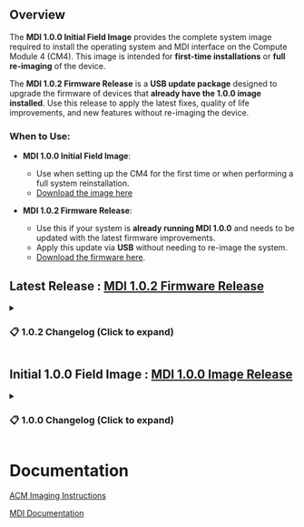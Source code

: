 ## Overview

The **MDI 1.0.0 Initial Field Image** provides the complete system image required to install the operating system and MDI interface on the Compute Module 4 (CM4). This image is intended for **first-time installations** or **full re-imaging** of the device.

The **MDI 1.0.2 Firmware Release** is a **USB update package** designed to upgrade the firmware of devices that **already have the 1.0.0 image installed**. Use this release to apply the latest fixes, quality of life improvements, and new features without re-imaging the device.

### When to Use:
- **MDI 1.0.0 Initial Field Image**:  
  - Use when setting up the CM4 for the first time or when performing a full system reinstallation.  
  - [Download the image here](https://github.com/Altronic-LLC/Altronic-Public-Files/blob/main/ACM4000_Releases/MDI_1.0.0-Image/MDI_1.0.0.zip)

- **MDI 1.0.2 Firmware Release**:  
  - Use this if your system is **already running MDI 1.0.0** and needs to be updated with the latest firmware improvements.  
  - Apply this update via **USB** without needing to re-image the system.  
  - [Download the firmware here](https://github.com/Altronic-LLC/Altronic-Public-Files/blob/main/ACM4000_Releases/Final/1.0.2/mdi-1.0.2.atf).


## Latest Release : [MDI 1.0.2 Firmware Release](https://github.com/Altronic-LLC/Altronic-Public-Files/blob/main/ACM4000_Releases/Final/1.0.2/mdi-1.0.2.atf)

<details>
  <summary><h3>📋 1.0.2 Changelog (Click to expand)</h3></summary>

  ### Fixes:
  - **TCP (RC7):** Fixed an issue where the port 502 override for TCP devices did not save properly.
  - **Trending (RC6):** Fixed an issue where if the labels are very large, the dropdown would wrap to the next line hiding certain buttons on the DE-4000.
  - **UI Layout (RC5):** Fixed an issue where the hamburger button would not scale properly with the DE-4000 on certain resolutions like the 8" TruVu.
  - **Networking (RC5):** Fixed an issue when updating the main device to wait for nginx server to restart.
  - **Datalogging (RC4):** Fixed an issue where Influx would not datalog registers with labels that contain certain characters like `, )` etc.
  - **TCP (RC4):** Fixed an issue where the PLC+ devices' TCP connection would not be closed upon IP change and importing a new config.
  - **Import Config (RC4):** Fixed an issue where the import config would sometimes cause the file containing the ethernet config to write values twice, causing that port to have no IP address.
  - **Trending Updates (RC2):** Resolved an issue where trending data would not update while connected via Ethernet unless the page was refreshed or reopened.
  - **UI Layout (RC2):** Corrected an issue where the overlay and stack buttons on the trending screen occasionally wrapped to the next line.
  - **Nginx Configuration (RC2):** Fixed an issue where the Nginx config would not update during installation but would update on first provision.
  - **Push Config (RC2):** Fixed an issue where the push config would be overridden on the HMI when first pulling data.
  - **CSV Export (RC2):** Fixed an issue where labels for the full export were not appearing at the top of the CSV file.
  - **Trending Lag (RC2):** Fixed an issue where trending seemed to lag for a second or two during batch writes to the database. Data now writes immediately.
  - **Update Process (RC1):** Fixed an issue where the update process did not recognize an `mdi-X.X.X-RCX` file and would only recognize `mdi-1.0.1`.
  - **Timezone (RC1):** Fixed an issue where if DE-4000 Timezone was not 0 or the default, it would cause the system storage to fill up (similar to the browser refresh issue on the DE-4000).

  ### Quality of Life (QOL) Improvements:
  - **Trending (RC7):** Added Chart type(Stacked or Overlay) to be stored in config. The last chart type is remembered when selecting charts.
  - **Main Device (RC6):** Added Main device refresh message if device is not connected for any reason.
  - **Networking (RC6):** Added Static IP Address to the Ethernet Settings.
  - **Main Device (RC6):** Added a Message for the device if there are no ethernet ports specified in the same subnet as the device's IP Address.
  - **Gateway Logs (RC4):** Removed some non-required logging to improve performance and storage.
  - **Operating System (RC3):** Removed Linux boot up command line text when powering the unit.
  - **SD Card Safeguards (RC2):** Added additional safeguards to protect against SD card corruption.
  - **Device Naming (RC2):** Modified the device name in InfluxDB to use unique names without relying on unique IDs. Device names will now auto-increment if needed. Note: This change will automatically update charts on the HMI, but charts stored in your browser will need manual updates.

  ### New Features:
  - **Screen Sleep Timer (RC5):** Added the ability to set a timer for the HMI to go to sleep in minutes. 0 will set this to never go to sleep.
  - **Chart Naming (RC2):** Added the ability to name charts directly on the trending screen.

</details>


## Initial 1.0.0 Field Image : [MDI 1.0.0 Image Release](https://github.com/Altronic-LLC/Altronic-Public-Files/blob/main/ACM4000_Releases/MDI_1.0.0-Image/MDI_1.0.0.zip)

<details>
  <summary><h3>📋 1.0.0 Changelog (Click to expand)</h3></summary>

  - Added selectable datalogging interval.
  - Added selectable DE4000 Time Zone.
  - Added Push & Pull config to the Altronic Data Explorer.
  - Fixed an issue where when changing the layout the DE-4000 would not load and would have to reboot.
  - Added network initialization on startup (in case of power loss during configuration).

</details>


# Documentation #
[ACM Imaging Instructions](https://www.altronic-llc.com/wiki-doc/acm-4000/acm-4000-imaging-guide/)

[MDI Documentation](https://www.altronic-llc.com/wiki-doc/acm-4000/acm-4000-multi-device-interfacemdi-manual/)


